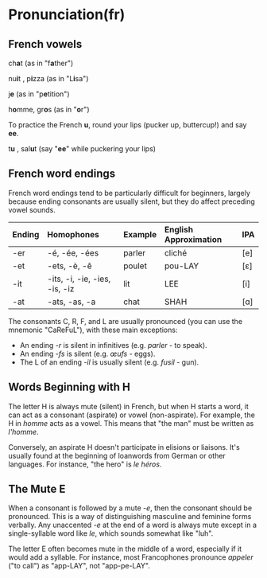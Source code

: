# Pronunciation\(fr\)

## French vowels

ch**a**t \(as in "f**a**ther"\)

nu**i**t , p**i**zza \(as in "L**i**sa"\)

j**e** \(as in "p**e**tition"\)

h**o**mme, gr**o**s \(as in "**o**r"\)

To practice the French **u**, round your lips \(pucker up, buttercup!\) and say **ee**.

t**u** , sal**u**t \(say "**ee**" while puckering your lips\)

## French word endings

French word endings tend to be particularly difficult for beginners, largely because ending consonants are usually silent, but they do affect preceding vowel sounds.

| Ending | Homophones | Example | English Approximation | IPA |
| :--- | :--- | :--- | :--- | :--- |
| -er | -é, -ée, -ées | parler | cliché | \[e\] |
| -et | -ets, -è, -ê | poulet | pou-LAY | \[ε\] |
| -it | -its, -i, -ie, -ies, -is, -iz | lit | LEE | \[i\] |
| -at | -ats, -as, -a | chat | SHAH | \[ɑ\] |

The consonants C, R, F, and L are usually pronounced \(you can use the mnemonic "CaReFuL"\), with these main exceptions:

* An ending _-r_ is silent in infinitives \(e.g. _parler_ - to speak\).
* An ending _-fs_ is silent \(e.g. _œufs_ - eggs\).
* The L of an ending _-il_ is usually silent \(e.g. _fusil_ - gun\).

## Words Beginning with H

The letter H is always mute \(silent\) in French, but when H starts a word, it can act as a consonant \(aspirate\) or vowel \(non-aspirate\). For example, the H in _homme_ acts as a vowel. This means that "the man" must be written as _l'homme_.

Conversely, an aspirate H doesn't participate in elisions or liaisons. It's usually found at the beginning of loanwords from German or other languages. For instance, "the hero" is _le héros_.

## The Mute E

When a consonant is followed by a mute _-e_, then the consonant should be pronounced. This is a way of distinguishing masculine and feminine forms verbally. Any unaccented _-e_ at the end of a word is always mute except in a single-syllable word like _le_, which sounds somewhat like "luh".

The letter E often becomes mute in the middle of a word, especially if it would add a syllable. For instance, most Francophones pronounce _appeler_ \("to call"\) as "app-LAY", not "app-pe-LAY".


